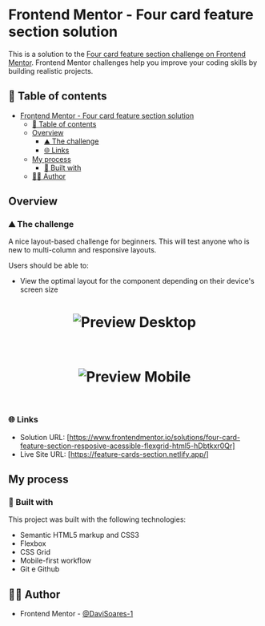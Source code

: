 # Frontend Mentor - Four card feature section solution

This is a solution to the [Four card feature section challenge on Frontend Mentor](https://www.frontendmentor.io/challenges/four-card-feature-section-weK1eFYK). Frontend Mentor challenges help you improve your coding skills by building realistic projects. 

## 📑 Table of contents

- [Frontend Mentor - Four card feature section solution](#frontend-mentor---four-card-feature-section-solution)
  - [📑 Table of contents](#-table-of-contents)
  - [Overview](#overview)
    - [⛰️ The challenge](#️-the-challenge)
    - [🌐 Links](#-links)
  - [My process](#my-process)
    - [🚀 Built with](#-built-with)
  - [👨‍💻 Author](#-author)

## Overview

### ⛰️ The challenge

A nice layout-based challenge for beginners. This will test anyone who is new to multi-column and responsive layouts.

Users should be able to:

- View the optimal layout for the component depending on their device's screen size

<h1 align="center">
    <img alt="Preview Desktop" title="Preview Desktop" src="https://github.com/DaviSoares-1/FrontendMentor-Challenges-Newbie/blob/main/11%23Four-card-feature-section/.github/screenshot-desktop.png" />
</h1>

<br>

<h1 align="center">
    <img alt="Preview Mobile" title="Preview Mobile" src="https://github.com/DaviSoares-1/FrontendMentor-Challenges-Newbie/blob/main/11%23Four-card-feature-section/.github/screenshot-mobile.png" />
</h1>

<br>

### 🌐 Links

- Solution URL: [https://www.frontendmentor.io/solutions/four-card-feature-section-resposive-acessible-flexgrid-html5-hDbtkxr0Qr]
- Live Site URL: [https://feature-cards-section.netlify.app/]

## My process

### 🚀 Built with

This project was built with the following technologies:

- Semantic HTML5 markup and CSS3
- Flexbox
- CSS Grid
- Mobile-first workflow
- Git e Github

## 👨‍💻 Author

- Frontend Mentor - [@DaviSoares-1](https://www.frontendmentor.io/profile/DaviSoares-1)
